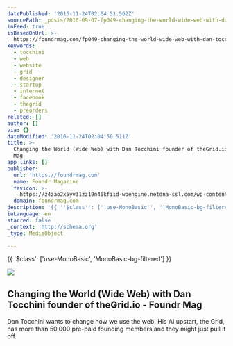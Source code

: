 ```yaml
---
datePublished: '2016-11-24T02:04:51.562Z'
sourcePath: _posts/2016-09-07-fp049-changing-the-world-wide-web-with-dan-tocchini-found.md
inFeed: true
isBasedOnUrl: >-
  https://foundrmag.com/fp049-changing-the-world-wide-web-with-dan-tocchini-founder-of-the-grid-io/
keywords:
  - tocchini
  - web
  - website
  - grid
  - designer
  - startup
  - internet
  - facebook
  - thegrid
  - preorders
related: []
author: []
via: {}
dateModified: '2016-11-24T02:04:50.511Z'
title: >-
  Changing the World (Wide Web) with Dan Tocchini founder of theGrid.io - Foundr
  Mag
app_links: []
publisher:
  url: 'https://foundrmag.com'
  name: Foundr Magazine
  favicon: >-
    https://z4zao2x5yv31zz19n46kfiid-wpengine.netdna-ssl.com/wp-content/uploads/2014/06/rocket-favicon.png
  domain: foundrmag.com
description: '{{ ''$class'': [''use-MonoBasic'', ''MonoBasic-bg-filtered''] }}'
inLanguage: en
starred: false
_context: 'http://schema.org'
_type: MediaObject

---
```

{{ '$class': \['use-MonoBasic', 'MonoBasic-bg-filtered'\] }}

<article style=""><img src="https://s3-us-west-2.amazonaws.com/the-grid-img/p/d31cf67b9b1f79b5787443fd7ad20ac59c0209e4.jpg" /><h1>Changing the World (Wide Web) with Dan Tocchini founder of theGrid.io - Foundr Mag</h1><p>Dan Tocchini wants to change how we use the web. His AI upstart, the Grid, has more than 50,000 pre-paid founding members and they might just pull it off.</p></article>